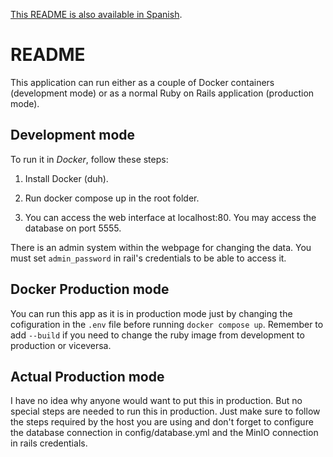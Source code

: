 [This README is also available in Spanish](README_es.md).

# README
This application can run either as a couple of Docker containers (development mode) or as a normal Ruby on Rails application (production mode).

## Development mode
To run it in *Docker*, follow these steps:

1. Install Docker (duh).

2. Run docker compose up in the root folder.

3. You can access the web interface at localhost:80. You may access the database on port 5555.

There is an admin system within the webpage for changing the data. You must set `admin_password` in rail's credentials to be able to access it. 

## Docker Production mode
You can run this app as it is in production mode just by changing the cofiguration in the `.env` file before running `docker compose up`. Remember to add `--build` if you need to change the ruby image from development to production or viceversa. 

## Actual Production mode
I have no idea why anyone would want to put this in production. But no special steps are needed to run this in production. Just make sure to follow the steps required by the host you are using and don't forget to configure the database connection in config/database.yml and the MinIO connection in rails credentials.